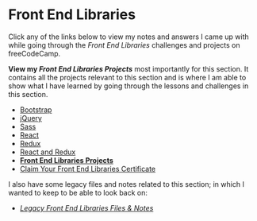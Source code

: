 # Front End Libraries

Click any of the links below to view my notes and answers I came up with while going through the *Front End Libraries* challenges and projects on freeCodeCamp.

**View my *Front End Libraries Projects*** most importantly for this section. It contains all the projects relevant to this section and is where I am able to show what I have learned by going through the lessons and challenges in this section.

- [Bootstrap](https://github.com/Squibs/freeCodeCamp/blob/master/3.%20Front%20End%20Libraries/1.%20Bootstrap.md#bootstrap)
- [jQuery](https://github.com/Squibs/freeCodeCamp/blob/master/3.%20Front%20End%20Libraries/2.%20jQuery.md#jquery)
- [Sass](https://github.com/Squibs/freeCodeCamp/blob/master/3.%20Front%20End%20Libraries/3.%20Sass.md#sass)
- [React](https://github.com/Squibs/freeCodeCamp/blob/master/3.%20Front%20End%20Libraries/4.%20React.md#react)
- [Redux](https://github.com/Squibs/freeCodeCamp/blob/master/3.%20Front%20End%20Libraries/5.%20Redux.md#redux)
- [React and Redux](https://github.com/Squibs/freeCodeCamp/blob/master/3.%20Front%20End%20Libraries/6.%20React%20and%20Redux.md#react-and-redux)
- [**Front End Libraries Projects**](https://github.com/Squibs/freeCodeCamp/blob/master/3.%20Front%20End%20Libraries/7.%20Front%20End%Libraries%20Projects.md#front-end-libraries-projects)
- [Claim Your Front End Libraries Certificate](https://github.com/Squibs/freeCodeCamp/blob/master/3.%20Front%20End%20Libraries/8.%20Claim%20Your%20Front%20End%20Libraries%20Certificate.md#claim-your-front-end-libraries-certificate)


I also have some legacy files and notes related to this section; in which I wanted to keep to be able to look back on:

- *[Legacy Front End Libraries Files & Notes](https://github.com/Squibs/freeCodeCamp/tree/master/3.%20Front%20End%20Libraries/Legacy%20Front%20End%20Libraries%20Files%20%26%20Notes/jquery-playground)*
